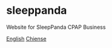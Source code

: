 # sleeppanda
Website for SleepPanda CPAP Business

[English](sleeppanda.com)
[Chiense](sleeppanda.ca)
